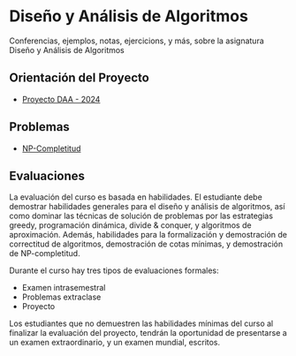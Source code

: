 # Diseño y Análisis de Algoritmos

Conferencias, ejemplos, notas, ejercicions, y más, sobre la asignatura Diseño y Análisis de Algoritmos

## Orientación del Proyecto

- [Proyecto DAA - 2024](Proyectos/2024.md)

## Problemas

- [NP-Completitud](Problems/np.md)

## Evaluaciones

La evaluación del curso es basada en habilidades. El estudiante debe demostrar habilidades generales para el diseño y análisis de algoritmos, así como dominar las técnicas de solución de problemas por las estrategias greedy, programación dinámica, divide & conquer, y algoritmos de aproximación. Además, habilidades para la formalización y demostración de correctitud de algoritmos, demostración de cotas mínimas, y demostración de NP-completitud.

Durante el curso hay tres tipos de evaluaciones formales:

- Examen intrasemestral
- Problemas extraclase
- Proyecto

Los estudiantes que no demuestren las habilidades mínimas del curso al finalizar la evaluación del proyecto, tendrán la oportunidad de presentarse a un examen extraordinario, y un examen mundial, escritos.
